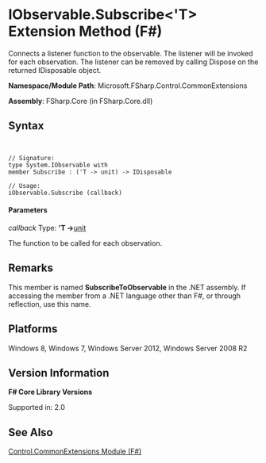 # IObservable.Subscribe<'T> Extension Method (F#)

Connects a listener function to the observable. The listener will be invoked for each observation. The listener can be removed by calling Dispose on the returned IDisposable object.

**Namespace/Module Path**: Microsoft.FSharp.Control.CommonExtensions

**Assembly**: FSharp.Core (in FSharp.Core.dll)


## Syntax


```


// Signature:
type System.IObservable with
member Subscribe : ('T -> unit) -> IDisposable

// Usage:
iObservable.Subscribe (callback)

```



#### Parameters
*callback*
Type: **'T -&gt;**[unit](http://msdn.microsoft.com/en-us/library/00b837c2-6c8a-483a-87d3-0479c64037a7)


The function to be called for each observation.




## Remarks
This member is named **SubscribeToObservable** in the .NET assembly. If accessing the member from a .NET language other than F#, or through reflection, use this name.


## Platforms
Windows 8, Windows 7, Windows Server 2012, Windows Server 2008 R2


## Version Information
**F# Core Library Versions**

Supported in: 2.0




## See Also
[Control.CommonExtensions Module &#40;F&#35;&#41;](Control.CommonExtensions-Module-%5BFSharp%5D.md)

